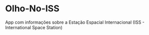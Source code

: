 # Olho-No-ISS

App com informações sobre a Estação Espacial Internacional (ISS - International Space Station)
